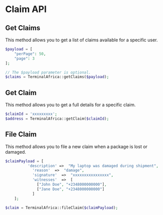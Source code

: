# Claim API

## Get Claims

This method allows you to get a list of claims available for a specific user.

```php
$payload = [
    "perPage": 50,
    "page": 3
];

// The $payload parameter is optional.
$claims = TerminalAfrica::getClaims($payload);
```

## Get Claim

This method allows you to get a full details for a specific claim.

```php
$claimId = 'xxxxxxxxx';
$address = TerminalAfrica::getClaim($claimId);
```

## File Claim

This method allows you to file a new claim when a package is lost or damaged.

```php
$claimPayload = [
          'description' =>  "My laptop was damaged during shipment",
            'reason'  =>  "damage",
            'signature'  =>  "xxxxxxxxxxxxxxxx",
            'witnesses'  =>  [
              ["John Doe", "+2348000000000"],
              ["Jane Doe", "+2348000000000"]
            ]
    ];

$claim = TerminalAfrica::fileClaim($claimPayload);
```